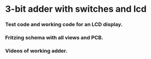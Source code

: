 # 3-bit adder with switches and lcd
### Test code and working code for an LCD display.
### Fritzing schema with all views and PCB.
### Videos of working adder.
